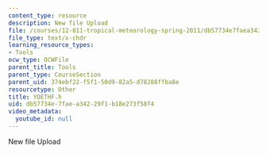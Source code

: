 ```yaml
---
content_type: resource
description: New file Upload
file: /courses/12-811-tropical-meteorology-spring-2011/db57734e7faea34229f1b18e273f58f4_YOETHF.h
file_type: text/x-chdr
learning_resource_types:
- Tools
ocw_type: OCWFile
parent_title: Tools
parent_type: CourseSection
parent_uid: 374ebf22-f5f1-50d9-82a5-d78288ffba8e
resourcetype: Other
title: YOETHF.h
uid: db57734e-7fae-a342-29f1-b18e273f58f4
video_metadata:
  youtube_id: null
---
```

New file Upload